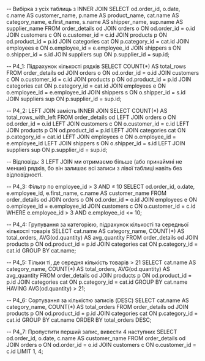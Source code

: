 -- Вибірка з усіх таблиць з INNER JOIN
SELECT 
    od.order_id,
    o.date,
    c.name AS customer_name,
    p.name AS product_name,
    cat.name AS category_name,
    e.first_name,
    s.name AS shipper_name,
    sup.name AS supplier_name
FROM order_details od
JOIN orders o ON od.order_id = o.id
JOIN customers c ON o.customer_id = c.id
JOIN products p ON od.product_id = p.id
JOIN categories cat ON p.category_id = cat.id
JOIN employees e ON o.employee_id = e.employee_id
JOIN shippers s ON o.shipper_id = s.id
JOIN suppliers sup ON p.supplier_id = sup.id;

-- P4_1: Підрахунок кількості рядків
SELECT COUNT(*) AS total_rows
FROM order_details od
JOIN orders o ON od.order_id = o.id
JOIN customers c ON o.customer_id = c.id
JOIN products p ON od.product_id = p.id
JOIN categories cat ON p.category_id = cat.id
JOIN employees e ON o.employee_id = e.employee_id
JOIN shippers s ON o.shipper_id = s.id
JOIN suppliers sup ON p.supplier_id = sup.id;

-- P4_2: LEFT JOIN замість INNER JOIN
SELECT COUNT(*) AS total_rows_with_left
FROM order_details od
LEFT JOIN orders o ON od.order_id = o.id
LEFT JOIN customers c ON o.customer_id = c.id
LEFT JOIN products p ON od.product_id = p.id
LEFT JOIN categories cat ON p.category_id = cat.id
LEFT JOIN employees e ON o.employee_id = e.employee_id
LEFT JOIN shippers s ON o.shipper_id = s.id
LEFT JOIN suppliers sup ON p.supplier_id = sup.id;

-- Відповідь: З LEFT JOIN ми отримаємо більше (або принаймні не менше) рядків, бо він залишає всі записи з лівої таблиці навіть без відповідності.

-- P4_3: Фільтр по employee_id > 3 AND ≤ 10
SELECT 
    od.order_id,
    o.date,
    e.employee_id,
    e.first_name,
    c.name AS customer_name
FROM order_details od
JOIN orders o ON od.order_id = o.id
JOIN employees e ON o.employee_id = e.employee_id
JOIN customers c ON o.customer_id = c.id
WHERE e.employee_id > 3 AND e.employee_id <= 10;

-- P4_4: Групування за категорією, підрахунок кількості та середньої кількості товарів
SELECT 
    cat.name AS category_name,
    COUNT(*) AS total_orders,
    AVG(od.quantity) AS avg_quantity
FROM order_details od
JOIN products p ON od.product_id = p.id
JOIN categories cat ON p.category_id = cat.id
GROUP BY cat.name;

-- P4_5: Тільки ті, де середня кількість товарів > 21
SELECT 
    cat.name AS category_name,
    COUNT(*) AS total_orders,
    AVG(od.quantity) AS avg_quantity
FROM order_details od
JOIN products p ON od.product_id = p.id
JOIN categories cat ON p.category_id = cat.id
GROUP BY cat.name
HAVING AVG(od.quantity) > 21;

-- P4_6: Сортування за кількістю записів (DESC)
SELECT 
    cat.name AS category_name,
    COUNT(*) AS total_orders
FROM order_details od
JOIN products p ON od.product_id = p.id
JOIN categories cat ON p.category_id = cat.id
GROUP BY cat.name
ORDER BY total_orders DESC;

-- P4_7: Пропустити перший запис, вивести 4 наступних
SELECT 
    od.order_id,
    o.date,
    c.name AS customer_name
FROM order_details od
JOIN orders o ON od.order_id = o.id
JOIN customers c ON o.customer_id = c.id
LIMIT 1, 4;
